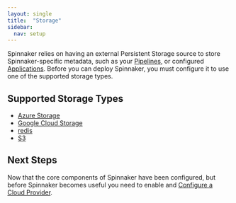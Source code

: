 ```yaml
---
layout: single
title:  "Storage"
sidebar:
  nav: setup
---
```


Spinnaker relies on having an external Persistent Storage source to store
Spinnaker-specific metadata, such as your [Pipelines](/concepts/#pipeline), or 
configured [Applications](/concepts/#applications). Before you can deploy
Spinnaker, you must configure it to use one of the supported storage types.

## Supported Storage Types

* <a href="/setup/storage/azs" target="_blank">Azure Storage</a>
* <a href="/setup/storage/gcs" target="_blank">Google Cloud Storage</a>
* <a href="/setup/storage/redis" target="_blank">redis</a>
* <a href="/setup/storage/s3" target="_blank">S3</a>

## Next Steps

Now that the core components of Spinnaker have been configured, but before 
Spinnaker becomes useful you need to enable and [Configure a Cloud
Provider](/setup/install/providers/).

